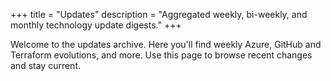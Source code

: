 +++
title = "Updates"
description = "Aggregated weekly, bi-weekly, and monthly technology update digests."
+++

Welcome to the updates archive. Here you'll find weekly Azure, GitHub and Terraform evolutions, and more. Use this page to browse recent changes and stay current.
